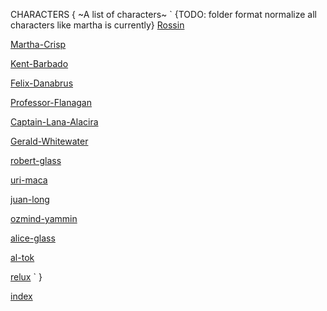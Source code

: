  CHARACTERS
{
~A list of characters~
    `
    {TODO: folder format normalize all characters like martha is currently}
 [Rossin](rossin.md)

 [Martha-Crisp](martha-crisp.md)

 [Kent-Barbado](kent-barbado.md)

 [Felix-Danabrus](felix-danabrus.md)

 [Professor-Flanagan](professor-flanagan.md)

 [Captain-Lana-Alacira](captain-lana-alacira.md)

 [Gerald-Whitewater](gerald-whitewater.md)

 [robert-glass](robert-glass.md)

 [uri-maca](uri-maca.md)

 [juan-long](juan-long.md)

 [ozmind-yammin](ozmind-yammin.md)

 [alice-glass](alice-glass.md)

 [al-tok](al-tok.md)

 [relux](relux.md)
`
}

[index](index.md)